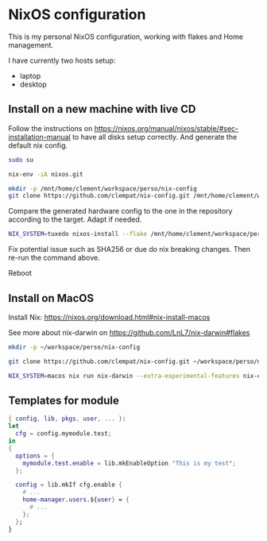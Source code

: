 
# NixOS configuration
This is my personal NixOS configuration, working with flakes and Home management.

I have currently two hosts setup:
- laptop
- desktop

## Install on a new machine with live CD

Follow the instructions on https://nixos.org/manual/nixos/stable/#sec-installation-manual to have all disks setup correctly. And generate the default nix config.

```bash
sudo su
```

```bash
nix-env -iA nixos.git
```

```bash
mkdir -p /mnt/home/clement/workspace/perso/nix-config
git clone https://github.com/clempat/nix-config.git /mnt/home/clement/workspace/perso/nix-config
```

Compare the generated hardware config to the one in the repository according to the target. Adapt if needed.

```bash
NIX_SYSTEM=tuxedo nixos-install --flake /mnt/home/clement/workspace/perso/nix-config#${NIX_SYSTEM}
```

Fix potential issue such as SHA256 or due do nix breaking changes. Then re-run the command above.

Reboot

## Install on MacOS

Install Nix: https://nixos.org/download.html#nix-install-macos

See more about nix-darwin on https://github.com/LnL7/nix-darwin#flakes

```bash
mkdir -p ~/workspace/perso/nix-config
```
```bash
git clone https://github.com/clempat/nix-config.git ~/workspace/perso/nix-config
```
```bash
NIX_SYSTEM=macos nix run nix-darwin --extra-experimental-features nix-command --extra-experimental-features flakes  -- switch --flake ~/workspace/perso/nix-config#${NIX_SYSTEM}
```

## Templates for module

```nix
{ config, lib, pkgs, user, ... }:
let
  cfg = config.mymodule.test;
in
{
  options = {
    mymodule.test.enable = lib.mkEnableOption "This is my test";
  };

  config = lib.mkIf cfg.enable {
    # ...
    home-manager.users.${user} = {
      # ...
    };
  };
}
```